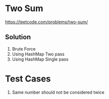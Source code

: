 # Two Sum 

https://leetcode.com/problems/two-sum/

## Solution

1. Brute Force
2. Using HashMap Two pass
3. Using HashMap Single pass

# Test Cases

1. Same number should not be considered twice